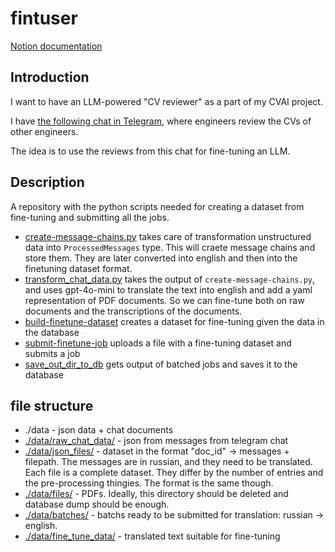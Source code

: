 # fintuser

[Notion documentation](https://adaptive-omelet-0bd.notion.site/fine-tuning-data-service-FTDS-16854548733a8020b2ecfb9fbb560a29?pvs=4)


## Introduction

I want to have an LLM-powered "CV reviewer" as a part of my CVAI project.

I have [the following chat in Telegram](https://t.me/resume_review), where engineers review the CVs of other engineers.

The idea is to use the reviews from this chat for fine-tuning an LLM.


## Description
A repository with the python scripts needed for creating a dataset from fine-tuning and submitting all the jobs.


- [create-message-chains.py](src/create_message_chains.py) takes care of transformation unstructured data into `ProcessedMessages` type. This will craete message chains and store them. They are later converted into english and then into the finetuning dataset format. 
- [transform_chat_data.py](src/transform_chat_data.py) takes the output of `create-message-chains.py`, and uses gpt-4o-mini to translate the text into english and add a yaml representation of PDF documents. So we can fine-tune both on raw documents and the transcriptions of the documents.
- [build-finetune-dataset](src/build_finetune_dataset.py) creates a dataset for fine-tuning given the data in the database
- [submit-finetune-job](src/submit_finetune_job.py) uploads a file with a fine-tuning dataset and submits a job
- [save_out_dir_to_db](src/save_out_dir_to_db.py) gets output of batched jobs and saves it to the database


## file structure

- ./data - json data + chat documents
- [./data/raw_chat_data/](./data/raw_chat_data) - json from messages from telegram chat
- [./data/json_files/](./data/json_files) - dataset in the format "doc_id" -> messages + filepath. The messages are in russian, and they need to be translated. Each file is a complete dataset. They differ by the number of entries and the pre-processing thingies. The format is the same though.
- [./data/files/](./data/files) - PDFs. Ideally, this directory should be deleted and database dump should be enough.
- [./data/batches/](./data/batches) - batchs ready to be submitted for translation: russian -> english.
- [./data/fine_tune_data/](./data/fine_tune_data) - translated text suitable for fine-tuning
